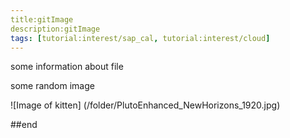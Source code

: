 ```yaml
---
title:gitImage
description:gitImage
tags: [tutorial:interest/sap_cal, tutorial:interest/cloud]
---
```


some information about file

some random image

![Image of kitten] (/folder/PlutoEnhanced_NewHorizons_1920.jpg)


##end
